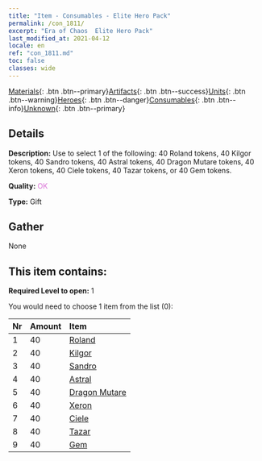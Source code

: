 ```yaml
---
title: "Item - Consumables - Elite Hero Pack"
permalink: /con_1811/
excerpt: "Era of Chaos  Elite Hero Pack"
last_modified_at: 2021-04-12
locale: en
ref: "con_1811.md"
toc: false
classes: wide
---
```

 [Materials](/Items/){: .btn .btn--primary}[Artifacts](/Items/Artifacts/){: .btn .btn--success}[Units](/Items/Units/){: .btn .btn--warning}[Heroes](/Items/Heroes/){: .btn .btn--danger}[Consumables](/Items/Consumables/){: .btn .btn--info}[Unknown](/Items/Unknown/){: .btn .btn--primary}

## Details
 **Description:** Use to select 1 of the following: 40 Roland tokens, 40 Kilgor tokens, 40 Sandro tokens, 40 Astral tokens, 40 Dragon Mutare tokens, 40 Xeron tokens, 40 Ciele tokens, 40 Tazar tokens, or 40 Gem tokens.

 **Quality:** <span style="color: #DA70D6">OK</span>

 **Type:** Gift

## Gather

  None

## This item contains:

 **Required Level to open:** 1

 You would need to choose 1 item from the list (0):

  | Nr | Amount |     Item    |
  |:---|:-------|:------------|
  | 1 | 40 | [Roland](/Items/her_362/) | 
  | 2 | 40 | [Kilgor](/Items/her_374/) | 
  | 3 | 40 | [Sandro](/Items/her_371/) | 
  | 4 | 40 | [Astral](/Items/her_388/) | 
  | 5 | 40 | [Dragon Mutare](/Items/her_390/) | 
  | 6 | 40 | [Xeron](/Items/her_383/) | 
  | 7 | 40 | [Ciele](/Items/her_382/) | 
  | 8 | 40 | [Tazar](/Items/her_393/) | 
  | 9 | 40 | [Gem](/Items/her_369/) | 
